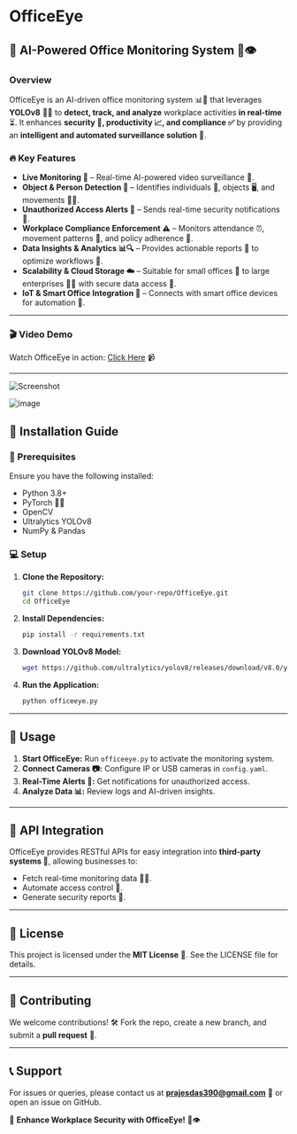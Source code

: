 # OfficeEye

## 🚀 AI-Powered Office Monitoring System 🏢👁️

### Overview
OfficeEye is an AI-driven office monitoring system 📊🚀 that leverages **YOLOv8** 🧠🎯 to **detect, track, and analyze** workplace activities **in real-time** ⏳. It enhances **security 🔐, productivity 📈, and compliance ✅** by providing an **intelligent and automated surveillance solution** 🤖.

### 🔥 Key Features
- **Live Monitoring 📱** – Real-time AI-powered video surveillance 🎥.
- **Object & Person Detection 🎯** – Identifies individuals 👥, objects 🖥️, and movements 🛋‍♂️.
- **Unauthorized Access Alerts 🚨** – Sends real-time security notifications 📩.
- **Workplace Compliance Enforcement ⚠️** – Monitors attendance ⏰, movement patterns 📌, and policy adherence 📝.
- **Data Insights & Analytics 📊🔍** – Provides actionable reports 💑 to optimize workflows 🔄.
- **Scalability & Cloud Storage ☁️** – Suitable for small offices 🏦 to large enterprises 🏢🏢 with secure data access 🔑.
- **IoT & Smart Office Integration 📱** – Connects with smart office devices for automation 🤖.

---

### 🎬 Video Demo
Watch OfficeEye in action: [Click Here](https://drive.google.com/file/d/1VaNhvGnCIj3Ycj-PN91WoQ6FtIxA80J0/view?usp=sharing) 📹

---

![Screenshot](https://github.com/user-attachments/assets/f7b1b565-43b6-4c66-ac2c-11494fefca13)

![image](https://github.com/user-attachments/assets/efb4efe2-6e6b-4d18-9c8d-4b689744c20f)

## 📌 Installation Guide
### 🔧 Prerequisites
Ensure you have the following installed:
- Python 3.8+
- PyTorch 🐍🔥
- OpenCV
- Ultralytics YOLOv8
- NumPy & Pandas

### 💻 Setup
1. **Clone the Repository:**
   ```bash
   git clone https://github.com/your-repo/OfficeEye.git
   cd OfficeEye
   ```
2. **Install Dependencies:**
   ```bash
   pip install -r requirements.txt
   ```
3. **Download YOLOv8 Model:**
   ```bash
   wget https://github.com/ultralytics/yolov8/releases/download/v8.0/yolov8n.pt
   ```
4. **Run the Application:**
   ```bash
   python officeeye.py
   ```

---

## 🎯 Usage
1. **Start OfficeEye:** Run `officeeye.py` to activate the monitoring system.
2. **Connect Cameras 📷:** Configure IP or USB cameras in `config.yaml`.
3. **Real-Time Alerts 🚨:** Get notifications for unauthorized access.
4. **Analyze Data 📊:** Review logs and AI-driven insights.

---

## 📰 API Integration
OfficeEye provides RESTful APIs for easy integration into **third-party systems 📱**, allowing businesses to:
- Fetch real-time monitoring data 🧕‍♂️.
- Automate access control 🚪.
- Generate security reports 💑.

---

## 🐜 License
This project is licensed under the **MIT License** 📝. See the LICENSE file for details.

---

## 🤝 Contributing
We welcome contributions! 🛠️ Fork the repo, create a new branch, and submit a **pull request** 🚀.

---

## 📞 Support
For issues or queries, please contact us at **prajesdas390@gmail.com** 📧 or open an issue on GitHub.

🚀 **Enhance Workplace Security with OfficeEye!** 🏢👁️

